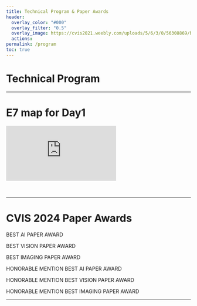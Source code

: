 ```yaml
---
title: Technical Program & Paper Awards
header:
  overlay_color: "#000"
  overlay_filter: "0.5"
  overlay_image: https://cvis2021.weebly.com/uploads/5/6/3/0/56308869/background-images/236520036.jpg
  actions:
permalink: /program
toc: true
---
```


# Technical Program



<!-- 
<embed src="https://drive.google.com/viewerng/
viewer?embedded=true&url=https://cvis2022.github.io/assets/Schedule-cvis2022.pdf"> 

<br>

[Download PDF](assets/Schedule-cvis2022.pdf){: .btn .btn--inverse}-->




---

# E7 map for Day1

<embed src="https://drive.google.com/viewerng/
viewer?embedded=true&url=https://cvis2022.github.io/assets/067E7_02FLR.pdf"> 

<br>

<!-- [Download map](assets/067E7_02FLR.pdf){: .btn .btn--inverse}-->

---

# CVIS 2024 Paper Awards

BEST AI PAPER AWARD



BEST VISION PAPER AWARD



BEST IMAGING PAPER AWARD



HONORABLE MENTION BEST AI PAPER AWARD



HONORABLE MENTION BEST VISION PAPER AWARD



HONORABLE MENTION BEST IMAGING PAPER AWARD

----

